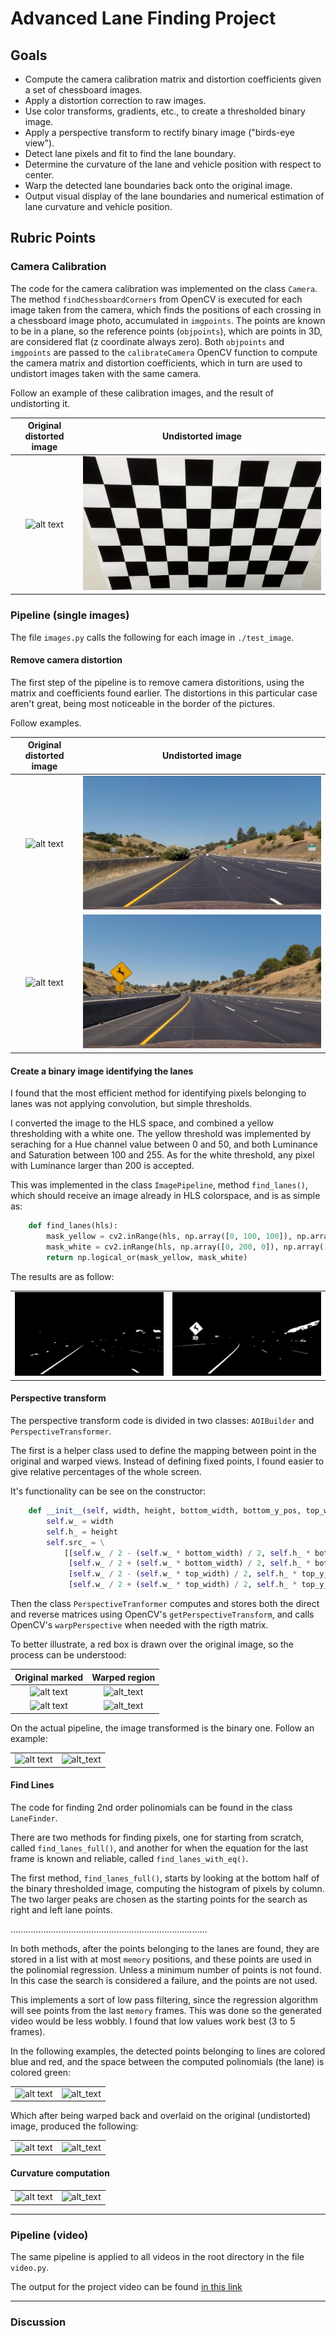 # Advanced Lane Finding Project

## Goals

* Compute the camera calibration matrix and distortion coefficients given a set of chessboard images.
* Apply a distortion correction to raw images.
* Use color transforms, gradients, etc., to create a thresholded binary image.
* Apply a perspective transform to rectify binary image ("birds-eye view").
* Detect lane pixels and fit to find the lane boundary.
* Determine the curvature of the lane and vehicle position with respect to center.
* Warp the detected lane boundaries back onto the original image.
* Output visual display of the lane boundaries and numerical estimation of lane curvature and vehicle position.

[//]: # (Image References)

[cal_dist]: ./camera_cal/calibration2.jpg
[cal_undist]: ./output_images/camera_cal/calibration2.jpg
[t1_dist]: ./test_images/straight_lines1.jpg
[t2_dist]: ./test_images/test2.jpg
[t1_undist]: ./output_images/01-undistort/straight_lines1.jpg
[t2_undist]: ./output_images/01-undistort/test2.jpg
[t1_bin]: ./output_images/02-binary/straight_lines1.jpg
[t2_bin]: ./output_images/02-binary/test2.jpg
[t1_warp_orig1]: ./output_images/03.1-warp/original/straight_lines1.jpg
[t2_warp_orig1]: ./output_images/03.1-warp/original/test2.jpg
[t1_warp_orig2]: ./output_images/03.1-warp/warped-original/straight_lines1.jpg
[t2_warp_orig2]: ./output_images/03.1-warp/warped-original/test2.jpg
[t1_warp_bin]: ./output_images/03.1-warp/warped-binary/straight_lines1.jpg
[t2_warp_bin]: ./output_images/03.1-warp/warped-binary/test2.jpg
[t1_lane]: ./output_images/04-lanes/straight_lines1.jpg
[t2_lane]: ./output_images/04-lanes/test2.jpg
[t1_unwarped]: ./output_images/05-unwarped/straight_lines1.jpg
[t2_unwarped]: ./output_images/05-unwarped/test2.jpg
[t1_final]: ./output_images/straight_lines1.jpg
[t2_final]: ./output_images/test2.jpg

## Rubric Points

### Camera Calibration

The code for the camera calibration was implemented on the class ```Camera```.
The method ```findChessboardCorners``` from OpenCV is executed for each image taken from the camera, which finds the
positions of each crossing in a chessboard image photo, accumulated in ```imgpoints```.
The points are known to be in a plane, so the reference points (```objpoints```), which are points in 3D, are considered
flat (z coordinate always zero).
Both ```objpoints``` and ```imgpoints``` are passed to the ```calibrateCamera``` OpenCV function to compute the
camera matrix and distortion coefficients, which in turn are used to undistort images taken with the same camera.

Follow an example of these calibration images, and the result of undistorting it.

| Original distorted image | Undistorted image |
|:---:|:---:|
| ![alt text][cal_dist] | ![alt_text][cal_undist] |

### Pipeline (single images)

The file ```images.py``` calls the following for each image in ```./test_image```.

#### Remove camera distortion

The first step of the pipeline is to remove camera distoritions, using the matrix and coefficients found earlier.
The distortions in this particular case aren't great, being most noticeable in the border of the pictures.

Follow examples.

| Original distorted image | Undistorted image |
|:---:|:---:|
| ![alt text][t1_dist] | ![alt_text][t1_undist] |
| ![alt text][t2_dist] | ![alt_text][t2_undist] |

#### Create a binary image identifying the lanes

I found that the most efficient method for identifying pixels belonging to lanes was not applying convolution, but
simple thresholds.

I converted the image to the HLS space, and combined a yellow thresholding with a white one.
The yellow threshold was implemented by seraching for a Hue channel value between 0 and 50, and both Luminance and
Saturation between 100 and 255. As for the white threshold, any pixel with Luminance larger than 200 is accepted.

This was implemented in the class ```ImagePipeline```, method ```find_lanes()```, which should receive an image already
in HLS colorspace, and is as simple as:
```python
    def find_lanes(hls):
        mask_yellow = cv2.inRange(hls, np.array([0, 100, 100]), np.array([50, 255, 255]))
        mask_white = cv2.inRange(hls, np.array([0, 200, 0]), np.array([255, 255, 255]))
        return np.logical_or(mask_yellow, mask_white)
```

The results are as follow:

| | | 
|:---:|:---:|
| ![alt text][t1_bin] | ![alt_text][t2_bin] |


#### Perspective transform

The perspective transform code is divided in two classes: ```AOIBuilder``` and ```PerspectiveTransformer```.

The first is a helper class used to define the mapping between point in the original and warped views.
Instead of defining fixed points, I found easier to give relative percentages of the whole screen.

It's functionality can be see on the constructor:

```python
    def __init__(self, width, height, bottom_width, bottom_y_pos, top_width, top_y_pos):
        self.w_ = width
        self.h_ = height
        self.src_ = \
            [[self.w_ / 2 - (self.w_ * bottom_width) / 2, self.h_ * bottom_y_pos],
             [self.w_ / 2 + (self.w_ * bottom_width) / 2, self.h_ * bottom_y_pos],
             [self.w_ / 2 - (self.w_ * top_width) / 2, self.h_ * top_y_pos],
             [self.w_ / 2 + (self.w_ * top_width) / 2, self.h_ * top_y_pos]]
```

Then the class ```PerspectiveTranformer``` computes and stores both the direct and reverse matrices using OpenCV's 
```getPerspectiveTransform```, and calls OpenCV's ```warpPerspective``` when needed with the rigth matrix.

To better illustrate, a red box is drawn over the original image, so the process can be understood:

| Original marked | Warped region | 
|:---:|:---:|
| ![alt text][t1_warp_orig1] | ![alt_text][t1_warp_orig2] |
| ![alt text][t2_warp_orig1] | ![alt_text][t2_warp_orig2] |

On the actual pipeline, the image transformed is the binary one. Follow an example:

| |  | 
|:---:|:---:|
| ![alt text][t1_warp_bin] | ![alt_text][t2_warp_bin] |


#### Find Lines

The code for finding 2nd order polinomials can be found in the class ```LaneFinder```.

There are two methods for finding pixels, one for starting from scratch, called ```find_lanes_full()```, and another
for when the equation for the last frame is known and reliable, called ```find_lanes_with_eq()```.

The first method, ```find_lanes_full()```, starts by looking at the bottom half of the binary thresholded image, 
computing the histogram of pixels by column. The two larger peaks are chosen as the starting points for the search as
right and left lane points.

..............................................................................

In both methods, after the points belonging to the lanes are found, they are stored in a list with at most ```memory```
positions, and these points are used in the polinomial regression. Unless a minimum number of points is not found. In
this case the search is considered a failure, and the points are not used. 

This implements a sort of low pass filtering, since the regression algorithm will see points from the last ```memory```
frames. This was done so the generated video would be less wobbly. I found that low values work best (3 to 5 frames).


In the following examples, the detected points belonging to lines are colored blue and red, and the space between the
computed polinomials (the lane) is colored green:

| |  | 
|:---:|:---:|
| ![alt text][t1_lane] | ![alt_text][t2_lane] |
 

Which after being warped back and overlaid on the original (undistorted) image, produced the following:

| |  | 
|:---:|:---:|
| ![alt text][t1_unwarped] | ![alt_text][t2_unwarped] |
 

#### Curvature computation

| |  | 
|:---:|:---:|
| ![alt text][t1_final] | ![alt_text][t2_final] |

---

### Pipeline (video)

The same pipeline is applied to all videos in the root directory in the file ```video.py```.

The output for the project video can be found [in this link](./output_video/project_video.mp4)

---

### Discussion

